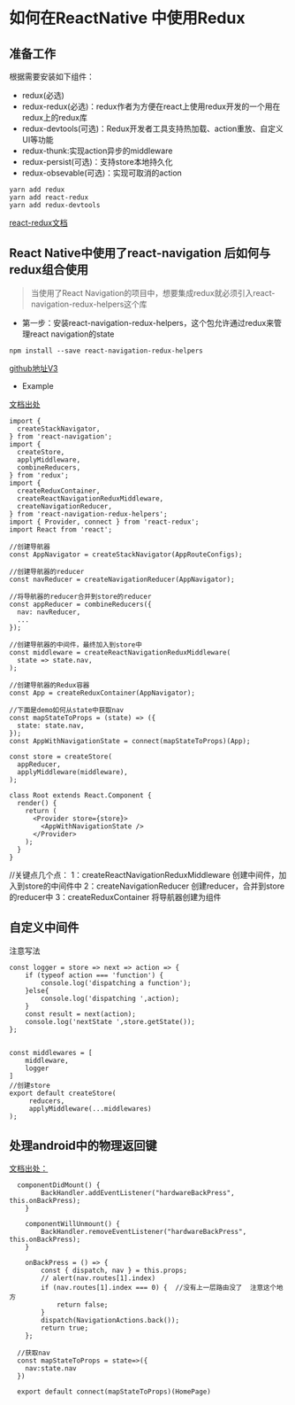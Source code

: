 # 如何在ReactNative 中使用Redux

## 准备工作
根据需要安装如下组件：
* redux(必选)
* redux-redux(必选)：redux作者为方便在react上使用redux开发的一个用在redux上的redux库
* redux-devtools(可选)：Redux开发者工具支持热加载、action重放、自定义UI等功能
* redux-thunk:实现action异步的middleware
* redux-persist(可选)：支持store本地持久化
* redux-obsevable(可选)：实现可取消的action

```
yarn add redux
yarn add react-redux
yarn add redux-devtools
```

[react-redux文档](http://cn.redux.js.org/docs/react-redux/)


## React Native中使用了react-navigation 后如何与redux组合使用

>当使用了React Navigation的项目中，想要集成redux就必须引入react-navigation-redux-helpers这个库

* 第一步：安装react-navigation-redux-helpers，这个包允许通过redux来管理react navigation的state

```
npm install --save react-navigation-redux-helpers
```

[github地址V3](https://github.com/react-navigation/react-navigation-redux-helpers)

* Example

[文档出处](https://github.com/react-navigation/redux-helpers)

```
import {
  createStackNavigator,
} from 'react-navigation';
import {
  createStore,
  applyMiddleware,
  combineReducers,
} from 'redux';
import {
  createReduxContainer,
  createReactNavigationReduxMiddleware,
  createNavigationReducer,
} from 'react-navigation-redux-helpers';
import { Provider, connect } from 'react-redux';
import React from 'react';

//创建导航器
const AppNavigator = createStackNavigator(AppRouteConfigs);

//创建导航器的reducer
const navReducer = createNavigationReducer(AppNavigator);

//将导航器的reducer合并到store的reducer
const appReducer = combineReducers({
  nav: navReducer,
  ...
});

//创建导航器的中间件，最终加入到store中
const middleware = createReactNavigationReduxMiddleware(
  state => state.nav,
);

//创建导航器的Redux容器
const App = createReduxContainer(AppNavigator);

//下面是demo如何从state中获取nav
const mapStateToProps = (state) => ({
  state: state.nav,
});
const AppWithNavigationState = connect(mapStateToProps)(App);

const store = createStore(
  appReducer,
  applyMiddleware(middleware),
);

class Root extends React.Component {
  render() {
    return (
      <Provider store={store}>
        <AppWithNavigationState />
      </Provider>
    );
  }
}
```

//关键点几个点：
1：createReactNavigationReduxMiddleware 创建中间件，加入到store的中间件中
2：createNavigationReducer  创建reducer，合并到store的reducer中
3：createReduxContainer  将导航器创建为组件


## 自定义中间件

注意写法
```
const logger = store => next => action => {
	if (typeof action === 'function') {
		console.log('dispatching a function');
	}else{
		console.log('dispatching ',action);
	}
	const result = next(action);
	console.log('nextState ',store.getState());
};


const middlewares = [
	middleware,
	logger
]
//创建store
export default createStore(
	 reducers,
	 applyMiddleware(...middlewares)
);
```


## 处理android中的物理返回键
[文档出处：](https://github.com/react-navigation/redux-helpers)

```
  componentDidMount() {
		BackHandler.addEventListener("hardwareBackPress", this.onBackPress);
	}

	componentWillUnmount() {
		BackHandler.removeEventListener("hardwareBackPress", this.onBackPress);
	}

	onBackPress = () => {
		const { dispatch, nav } = this.props;
		// alert(nav.routes[1].index)
		if (nav.routes[1].index === 0) {  //没有上一层路由没了  注意这个地方
			return false;
		}
		dispatch(NavigationActions.back());
		return true;
	};

  //获取nav
  const mapStateToProps = state=>({
  	nav:state.nav
  })

  export default connect(mapStateToProps)(HomePage)
```
